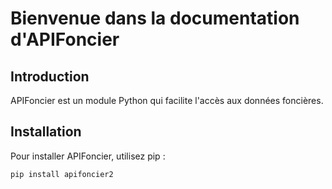 # Bienvenue dans la documentation d'APIFoncier

## Introduction

APIFoncier est un module Python qui facilite l'accès aux données foncières. 

## Installation

Pour installer APIFoncier, utilisez pip :

```bash
pip install apifoncier2
```
